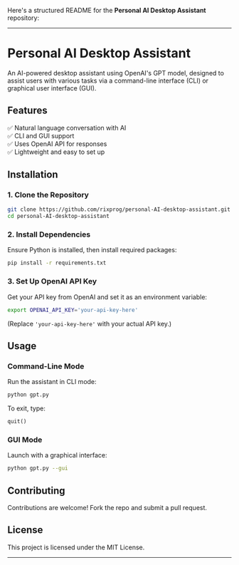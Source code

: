 Here's a structured README for the **Personal AI Desktop Assistant** repository:  

---

# **Personal AI Desktop Assistant**  

An AI-powered desktop assistant using OpenAI's GPT model, designed to assist users with various tasks via a command-line interface (CLI) or graphical user interface (GUI).  

## **Features**  
✅ Natural language conversation with AI  
✅ CLI and GUI support  
✅ Uses OpenAI API for responses  
✅ Lightweight and easy to set up  

## **Installation**  

### **1. Clone the Repository**  
```bash
git clone https://github.com/rixprog/personal-AI-desktop-assistant.git
cd personal-AI-desktop-assistant
```

### **2. Install Dependencies**  
Ensure Python is installed, then install required packages:  
```bash
pip install -r requirements.txt
```

### **3. Set Up OpenAI API Key**  
Get your API key from OpenAI and set it as an environment variable:  
```bash
export OPENAI_API_KEY='your-api-key-here'
```
(Replace `'your-api-key-here'` with your actual API key.)  

## **Usage**  

### **Command-Line Mode**  
Run the assistant in CLI mode:  
```bash
python gpt.py
```
To exit, type:  
```python
quit()
```

### **GUI Mode**  
Launch with a graphical interface:  
```bash
python gpt.py --gui
```

## **Contributing**  
Contributions are welcome! Fork the repo and submit a pull request.  

## **License**  
This project is licensed under the MIT License.  

---

